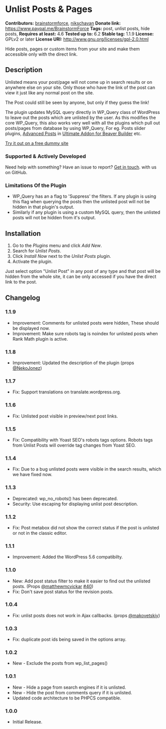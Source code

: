 # Unlist Posts & Pages #
**Contributors:** [brainstormforce](https://profiles.wordpress.org/brainstormforce/), [nikschavan](https://profiles.wordpress.org/nikschavan/)
**Donate link:** https://www.paypal.me/BrainstormForce
**Tags:** post, unlist posts, hide posts,
**Requires at least:** 4.6
**Tested up to:** 6.2
**Stable tag:** 1.1.9
**License:** GPLv2 or later
**License URI:** http://www.gnu.org/licenses/gpl-2.0.html

Hide posts, pages or  custom items from your site and make them accessible only with the direct link.

## Description ##

Unlisted means your post/page will not come up in search results or on anywhere else on your site. Only those who have the link of the post can view it just like any normal post on the site.

The Post could still be seen by anyone, but only if they guess the link!

The plugin updates MySQL query directly in WP_Query class of WordPress to leave out the posts which are unlisted by the user. As this modifies the core WP_Query, this also works very well with all the plugins which pull out posts/pages from database by using WP_Query, For eg. Posts slider plugins, <a href="https://www.ultimatebeaver.com/modules/advanced-posts/?utm_source=wp-repo&utm_campaign=unlist-posts&utm_medium=other-plugins">Advanced Posts</a> in <a href="https://www.ultimatebeaver.com/?utm_source=wp-repo&utm_campaign=unlist-posts&utm_medium=other-plugins">Ultimate Addon for Beaver Builder</a> etc.

[Try it out on a free dummy site](https://bsf.io/unlist-posts-demo)

### Supported & Actively Developed ###
Need help with something? Have an issue to report? [Get in touch](https://github.com/Nikschavan/unlist-posts "Unlist Posts & Pages on GitHub"). with us on GitHub.

### Limitations Of the Plugin ###

- WP_Query has an a flag to 'Suppress' the filters. If any plugin is using this flag when querying the posts then the unlisted post will not be hidden in that plugin's output.
- Similarly if any plugin is using a custom MySQL query, then the unlisted posts will not be hidden from it's output.

## Installation ##

1. Go to the *Plugins* menu and click *Add New*.
2. Search for *Unlist Posts*.
3. Click *Install Now* next to the *Unlist Posts* plugin.
4. Activate the plugin.

Just select option "Unlist Post" in any post of any type and that post will be hidden from the whole site, it can be only accessed if you have the direct link to the post.

## Changelog ##

### 1.1.9 ###
- Improvement: Comments for unlisted posts were hidden, These should be displayed now.
- Improvement: Make sure robots tag is noindex for unlisted posts when Rank Math plugin is active.

### 1.1.8 ###
- Improvement: Updated the description of the plugin (props [@NekoJonez](https://github.com/NekoJonez))

### 1.1.7 ###
- Fix: Support translations on translate.wordpress.org.

### 1.1.6 ###
- Fix: Unlisted post visible in preview/next post links.

### 1.1.5 ###
- Fix: Compatibility with Yoast SEO's robots tags options. Robots tags from Unlist Posts will override tag changes from Yoast SEO.

### 1.1.4 ###
- Fix: Due to a bug unlisted posts were visible in the search results, which we have fixed now.

### 1.1.3 ###
- Deprecated: wp_no_robots() has been deprecated.
- Security: Use escaping for displaying unlist post description.

### 1.1.2 ###
- Fix: Post metabox did not show the correct status if the post is unlisted or not in the classic editor.

### 1.1.1 ###
- Improvement: Added the WordPress 5.6 compatibilty.

### 1.1.0 ###
- New: Add post status filter to make it easier to find out the unlisted posts. (Props [@matthewmcvickar](https://github.com/matthewmcvickar) [#40](https://github.com/Nikschavan/unlist-posts/pull/40))
- Fix: Don't save post status for the revision posts.

### 1.0.4 ###
- Fix: unlist posts does not work in Ajax callbacks. (props <a href="https://github.com/makovetskiy">@makovetskiy</a>)

### 1.0.3 ###
- Fix: duplicate post ids being saved in the options array.

### 1.0.2 ###
- New - Exclude the posts from wp_list_pages()

### 1.0.1 ###
- New - Hide a page from search engines if it is unlisted.
- New - Hide the post from comments query if it is unlisted.
- Updated code architecture to be PHPCS compatible.

### 1.0.0 ###
- Initial Release.
